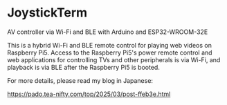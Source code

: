 # JoystickTerm
AV controller via Wi-Fi and BLE with Arduino and ESP32-WROOM-32E

This is a hybrid Wi-Fi and BLE remote control for playing web videos on Raspberry Pi5.
Access to the Raspberry Pi5's power remote control and web applications for controlling TVs and other peripherals is via Wi-Fi, and playback is via BLE after the Raspberry Pi5 is booted.

For more details, please read my blog in Japanese:

https://pado.tea-nifty.com/top/2025/03/post-ffeb3e.html
